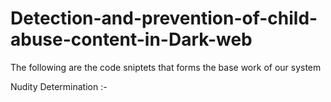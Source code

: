 # Detection-and-prevention-of-child-abuse-content-in-Dark-web

The following are the code sniptets that forms the base work of our system

Nudity Determination :- 

